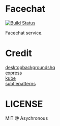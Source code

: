 Facechat
==
[![Build Status](https://travis-ci.org/Asychronous/facechat-web.svg?branch=master)](https://travis-ci.org/Asychronous/facechat-web)

Facechat service.

Credit
==
[desktopbackgroundshq](http://desktopbackgroundshq.com/space-backgrounds/planet-earth-wallpaper)  
[express](http://expressjs.com/)  
[kube](https://imperavi.com/kube)  
[subtlepatterns](http://subtlepatterns.com/)  

LICENSE
==
MIT @ Asychronous
